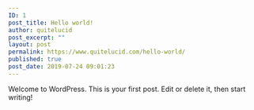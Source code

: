 ```yaml
---
ID: 1
post_title: Hello world!
author: quitelucid
post_excerpt: ""
layout: post
permalink: https://www.quitelucid.com/hello-world/
published: true
post_date: 2019-07-24 09:01:23
---
```

<!-- wp:paragraph -->
<p>Welcome to WordPress. This is your first post. Edit or delete it, then start writing!</p>
<!-- /wp:paragraph -->